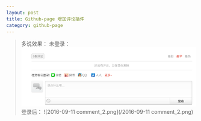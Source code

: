 ```yaml
---
layout: post
title: Github-page 增加评论插件
category: github-page
---
```


>多说效果：
>未登录：
>![2016-09-11-comment_1.png](/2016-09-11-comment_1.png)
>登录后：
>![2016-09-11 comment_2.png](/2016-09-11 comment_2.png)
